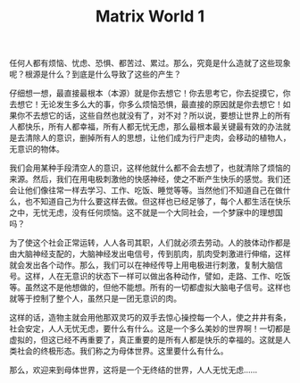 ﻿---
title: "Matrix World 1"
categories: 
  - 哲学
  - 社会
tags: 
  - 黑客帝国
  - 虚拟世界
  - 母体
  - 伊甸园
  - 快乐
---
任何人都有烦恼、忧虑、恐惧、都苦过、累过。那么，究竟是什么造就了这些现象呢？根源是什么？到底是什么导致了这些的产生？

仔细想一想，最直接最根本（本源）就是你去想它！你去思考它，你去捉摸它，你去想它！无论发生多么大的事，你多么烦恼恐惧，最直接的原因就是你去想它！如果你不去想它的话，这些自然也就没有了，对不对？所以说，要想让世界上的所有人都快乐，所有人都幸福，所有人都无忧无虑，那么最根本最关键最有效的办法就是去清除人的意识，删掉所有人的思想，让他们成为行尸走肉，会移动的植物人，无意识的物体。

我们会用某种手段清空人的意识，这样他就什么都不会去想了，也就清除了烦恼的来源。然后，我们在用电极刺激他的快感神经，使之不断产生快乐的感觉。我们还会让他们像往常一样去学习、工作、吃饭、睡觉等等。当然他们不知道自己在做什么，也不知道自己为什么要这样去做。但这样也已经足够了，每个人都生活在快乐之中，无忧无虑，没有任何烦恼。这不就是一个大同社会，一个梦寐中的理想国吗？

为了使这个社会正常运转，人人各司其职，人们就必须去劳动。人的肢体动作都是由大脑神经支配的，大脑神经发出电信号，传到肌肉，肌肉受刺激进行伸缩，这样就会发出各个动作。那么，我们可以在神经传导上用电极进行刺激，复制大脑信号。这样，人在无意识的状态下一样可以做出各种动作，譬如，走路、工作、吃饭等。虽然这不是他想做的，但他不能想。所有的一切都虚拟大脑电子信号。这样也就等于控制了整个人，虽然只是一团无意识的肉。

这样的话，造物主就会用他那双灵巧的双手去惊心操控每一个人，使之井井有条，社会安定，人人无忧无虑，要什么有什么。这是一个多么美妙的世界啊！一切都是虚拟的，但这已经不再重要了，真正重要的是所有人都是快乐的幸福的。这就是人类社会的终极形态。我们称之为母体世界。这里要什么有什么。

那么，欢迎来到母体世界，这将是一个无终结的世界，人人无忧无虑……
